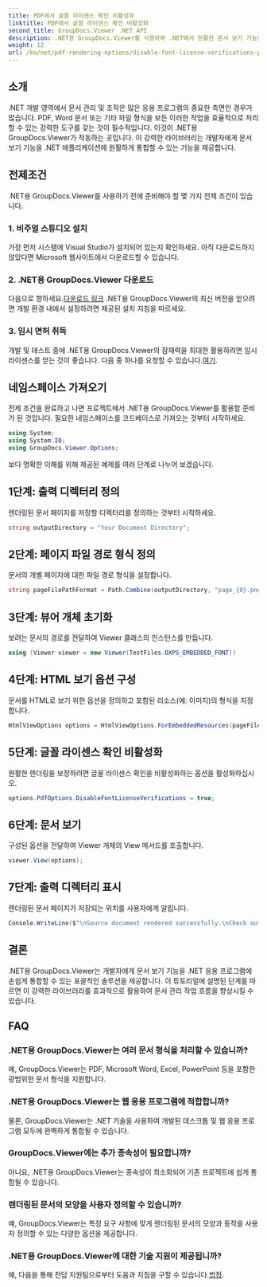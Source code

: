 ```yaml
---
title: PDF에서 글꼴 라이센스 확인 비활성화
linktitle: PDF에서 글꼴 라이센스 확인 비활성화
second_title: GroupDocs.Viewer .NET API
description: .NET용 GroupDocs.Viewer를 사용하여 .NET에서 원활한 문서 보기 기능을 활용하세요. 최소한의 종속성으로 문서 렌더링을 쉽게 통합하고 사용자 정의할 수 있습니다.
weight: 12
url: /ko/net/pdf-rendering-options/disable-font-license-verifications-pdf/
---
```

## 소개
.NET 개발 영역에서 문서 관리 및 조작은 많은 응용 프로그램의 중요한 측면인 경우가 많습니다. PDF, Word 문서 또는 기타 파일 형식을 보든 이러한 작업을 효율적으로 처리할 수 있는 강력한 도구를 갖는 것이 필수적입니다. 이것이 .NET용 GroupDocs.Viewer가 작동하는 곳입니다. 이 강력한 라이브러리는 개발자에게 문서 보기 기능을 .NET 애플리케이션에 원활하게 통합할 수 있는 기능을 제공합니다.
## 전제조건
.NET용 GroupDocs.Viewer를 사용하기 전에 준비해야 할 몇 가지 전제 조건이 있습니다.
### 1. 비주얼 스튜디오 설치
가장 먼저 시스템에 Visual Studio가 설치되어 있는지 확인하세요. 아직 다운로드하지 않았다면 Microsoft 웹사이트에서 다운로드할 수 있습니다.
### 2. .NET용 GroupDocs.Viewer 다운로드
 다음으로 향하세요.[다운로드 링크](https://releases.groupdocs.com/viewer/net/) .NET용 GroupDocs.Viewer의 최신 버전을 얻으려면 개발 환경 내에서 설정하려면 제공된 설치 지침을 따르세요.
### 3. 임시 면허 취득
 개발 및 테스트 중에 .NET용 GroupDocs.Viewer의 잠재력을 최대한 활용하려면 임시 라이센스를 얻는 것이 좋습니다. 다음 중 하나를 요청할 수 있습니다.[여기](https://purchase.groupdocs.com/temporary-license/).

## 네임스페이스 가져오기
전제 조건을 완료하고 나면 프로젝트에서 .NET용 GroupDocs.Viewer를 활용할 준비가 된 것입니다. 필요한 네임스페이스를 코드베이스로 가져오는 것부터 시작하세요.
```csharp
using System;
using System.IO;
using GroupDocs.Viewer.Options;
```

보다 명확한 이해를 위해 제공된 예제를 여러 단계로 나누어 보겠습니다.
## 1단계: 출력 디렉터리 정의
렌더링된 문서 페이지를 저장할 디렉터리를 정의하는 것부터 시작하세요.
```csharp
string outputDirectory = "Your Document Directory";
```
## 2단계: 페이지 파일 경로 형식 정의
문서의 개별 페이지에 대한 파일 경로 형식을 설정합니다.
```csharp
string pageFilePathFormat = Path.Combine(outputDirectory, "page_{0}.png");
```
## 3단계: 뷰어 개체 초기화
보려는 문서의 경로를 전달하여 Viewer 클래스의 인스턴스를 만듭니다.
```csharp
using (Viewer viewer = new Viewer(TestFiles.OXPS_EMBEDDED_FONT))
```
## 4단계: HTML 보기 옵션 구성
문서를 HTML로 보기 위한 옵션을 정의하고 포함된 리소스(예: 이미지)의 형식을 지정합니다.
```csharp
HtmlViewOptions options = HtmlViewOptions.ForEmbeddedResources(pageFilePathFormat);
```
## 5단계: 글꼴 라이센스 확인 비활성화
원활한 렌더링을 보장하려면 글꼴 라이센스 확인을 비활성화하는 옵션을 활성화하십시오.
```csharp
options.PdfOptions.DisableFontLicenseVerifications = true;
```
## 6단계: 문서 보기
구성된 옵션을 전달하여 Viewer 개체의 View 메서드를 호출합니다.
```csharp
viewer.View(options);
```
## 7단계: 출력 디렉터리 표시
렌더링된 문서 페이지가 저장되는 위치를 사용자에게 알립니다.
```csharp
Console.WriteLine($"\nSource document rendered successfully.\nCheck output in {outputDirectory}.");
```

## 결론
.NET용 GroupDocs.Viewer는 개발자에게 문서 보기 기능을 .NET 응용 프로그램에 손쉽게 통합할 수 있는 포괄적인 솔루션을 제공합니다. 이 튜토리얼에 설명된 단계를 따르면 이 강력한 라이브러리를 효과적으로 활용하여 문서 관리 작업 흐름을 향상시킬 수 있습니다.
## FAQ
### .NET용 GroupDocs.Viewer는 여러 문서 형식을 처리할 수 있습니까?
예, GroupDocs.Viewer는 PDF, Microsoft Word, Excel, PowerPoint 등을 포함한 광범위한 문서 형식을 지원합니다.
### .NET용 GroupDocs.Viewer는 웹 응용 프로그램에 적합합니까?
물론, GroupDocs.Viewer는 .NET 기술을 사용하여 개발된 데스크톱 및 웹 응용 프로그램 모두에 완벽하게 통합될 수 있습니다.
### GroupDocs.Viewer에는 추가 종속성이 필요합니까?
아니요, .NET용 GroupDocs.Viewer는 종속성이 최소화되어 기존 프로젝트에 쉽게 통합될 수 있습니다.
### 렌더링된 문서의 모양을 사용자 정의할 수 있습니까?
예, GroupDocs.Viewer는 특정 요구 사항에 맞게 렌더링된 문서의 모양과 동작을 사용자 정의할 수 있는 다양한 옵션을 제공합니다.
### .NET용 GroupDocs.Viewer에 대한 기술 지원이 제공됩니까?
 예, 다음을 통해 전담 지원팀으로부터 도움과 지침을 구할 수 있습니다.[법정](https://forum.groupdocs.com/c/viewer/9).